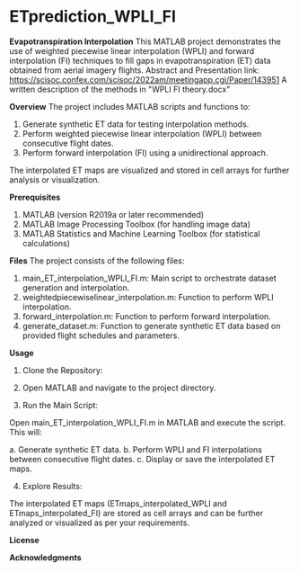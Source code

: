 # ETprediction_WPLI_FI

**Evapotranspiration Interpolation**
This MATLAB project demonstrates the use of weighted piecewise linear interpolation (WPLI) and forward interpolation (FI) techniques to fill gaps in evapotranspiration (ET) data obtained from aerial imagery flights. Abstract and Presentation link: https://scisoc.confex.com/scisoc/2022am/meetingapp.cgi/Paper/143951 
A written description of the methods in "WPLI FI theory.docx"

**Overview**
The project includes MATLAB scripts and functions to:

1. Generate synthetic ET data for testing interpolation methods.
2. Perform weighted piecewise linear interpolation (WPLI) between consecutive flight dates.
3. Perform forward interpolation (FI) using a unidirectional approach.

The interpolated ET maps are visualized and stored in cell arrays for further analysis or visualization.

**Prerequisites**
1. MATLAB (version R2019a or later recommended)
2. MATLAB Image Processing Toolbox (for handling image data)
3. MATLAB Statistics and Machine Learning Toolbox (for statistical calculations)


**Files**
The project consists of the following files:

1. main_ET_interpolation_WPLI_FI.m: Main script to orchestrate dataset generation and interpolation.
2. weightedpiecewiselinear_interpolation.m: Function to perform WPLI interpolation.
3. forward_interpolation.m: Function to perform forward interpolation.
4. generate_dataset.m: Function to generate synthetic ET data based on provided flight schedules and parameters.

**Usage**
1. Clone the Repository:

2. Open MATLAB and navigate to the project directory.

3. Run the Main Script:

Open main_ET_interpolation_WPLI_FI.m in MATLAB and execute the script. This will:

a. Generate synthetic ET data.
b. Perform WPLI and FI interpolations between consecutive flight dates.
c. Display or save the interpolated ET maps.

4. Explore Results:

The interpolated ET maps (ETmaps_interpolated_WPLI and ETmaps_interpolated_FI) are stored as cell arrays and can be further analyzed or visualized as per your requirements.

**License**

**Acknowledgments**
